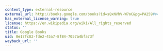 ```yaml
---
content_type: external-resource
external_url: http://books.google.com/books?id=sQxNVhV-W7oC&pg=PA259#v=onepage
has_external_license_warning: true
license: https://en.wikipedia.org/wiki/All_rights_reserved
status: ''
title: Google Books
uid: 0e17fc82-fde2-45a7-8f84-7057a4bfa73f
wayback_url: ''
---
```

